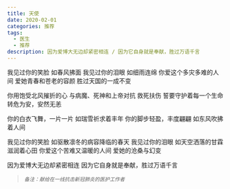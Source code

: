 ```yaml
---
title: 天使
date: 2020-02-01
categories: 推荐
tags:
  - 医生
  - 推荐
description: 因为爱博大无边却紧密相连 / 因为它自身就是奉献，胜过万语千言
---
```


我见过你的笑脸
如春风拂面
我见过你的泪眼
如细雨连绵
你爱这个多灾多难的人间
爱她青春和苍老的容颜
胜过天国的一成不变

你用饱受北风摧折的心
与病魔、死神和上帝对抗
救死扶伤
誓要守护着每一个生命
转危为安，安然无恙

你的白衣飞舞，一片一片
如瑞雪祈求着丰年
你的脚步轻盈，丰度翩翩
如东风吹拂着人间

我见过你的笑脸
如驱散凛冬的病容降临的春天
我见过你的泪眼
如天空洒落的甘霖滋润着心田
你爱这个苦难又温暖的人间
爱她的沧桑与幻变

因为爱博大无边却紧密相连
因为它自身就是奉献，胜过万语千言
<br/>
<blockquote>
<p><small><i>备注：献给在一线抗击新冠肺炎的医护工作者</i></small></p>
</blockquote>
